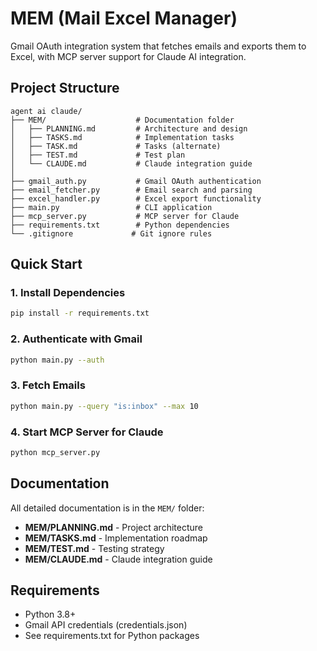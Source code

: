# MEM (Mail Excel Manager)

Gmail OAuth integration system that fetches emails and exports them to Excel, with MCP server support for Claude AI integration.

## Project Structure

```
agent ai claude/
├── MEM/                    # Documentation folder
│   ├── PLANNING.md         # Architecture and design
│   ├── TASKS.md            # Implementation tasks
│   ├── TASK.md             # Tasks (alternate)
│   ├── TEST.md             # Test plan
│   └── CLAUDE.md           # Claude integration guide
│
├── gmail_auth.py           # Gmail OAuth authentication
├── email_fetcher.py        # Email search and parsing
├── excel_handler.py        # Excel export functionality
├── main.py                 # CLI application
├── mcp_server.py           # MCP server for Claude
├── requirements.txt        # Python dependencies
└── .gitignore             # Git ignore rules
```

## Quick Start

### 1. Install Dependencies
```bash
pip install -r requirements.txt
```

### 2. Authenticate with Gmail
```bash
python main.py --auth
```

### 3. Fetch Emails
```bash
python main.py --query "is:inbox" --max 10
```

### 4. Start MCP Server for Claude
```bash
python mcp_server.py
```

## Documentation

All detailed documentation is in the `MEM/` folder:
- **MEM/PLANNING.md** - Project architecture
- **MEM/TASKS.md** - Implementation roadmap
- **MEM/TEST.md** - Testing strategy
- **MEM/CLAUDE.md** - Claude integration guide

## Requirements

- Python 3.8+
- Gmail API credentials (credentials.json)
- See requirements.txt for Python packages
